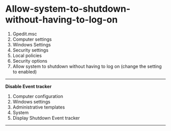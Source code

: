 # Allow-system-to-shutdown-without-having-to-log-on

1. Gpedit.msc
2. Computer settings
3. Windows Settings
4. Security settings
5. Local policies
6. Security options
7. Allow system to shutdown without having to log on
(change the setting to enabled)

**********************

**Disable Event tracker**

1. Computer configuration
2. Windows settings
3. Administrative templates
4. System
5. Display Shutdown Event tracker

**********************
